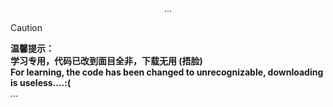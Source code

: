 <p align="center">
  ...
</p>

> [!Caution]
> **温馨提示：** <br>
> **学习专用，代码已改到面目全非，下载无用 (捂脸)** <br>
> **For learning, the code has been changed to unrecognizable, downloading is useless....:(** <br>
...
